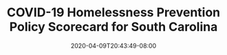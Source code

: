 ---
title: "COVID-19 Homelessness Prevention Policy Scorecard for South Carolina"
date: 2020-04-09T20:43:49-08:00
layout: single
type: covid-policy-rankings
state_abbrev: sc # use state abbreviation.
state_title: South Carolina
photoCredit:
hasSubnav: true
socialDescription: COVID-19 Homelessness Prevention Policy Scorecard for South Carolina
description: See how South Carolina ranks in our nationwide scorecard of homelessness prevention policies in response to COVID-19.
url: /covid-policy-rankings/sc
aliases:
    - /covid-policy-rankings/sc
    - /covid-policy-rankings/south-carolina
    - /es/covid-policy-rankings/sc
    - /es/covid-policy-rankings/south-carolina
---